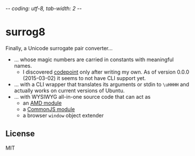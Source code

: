 -*- coding: utf-8, tab-width: 2 -*-

surrog8
=======
Finally, a Unicode surrogate pair converter…
  * … whose magic numbers are carried in constants with meaningful names.
    * I discovered [codepoint](https://www.npmjs.com/package/codepoint)
      only after writing my own. As of version 0.0.0 (2015-03-02) it seems
      to not have CLI support yet.
  * … with a CLI wrapper that translates its arguments or stdin to `\uHHHH`
    and actually works on current versions of Ubuntu.
  * … with WYSIWYG all-in-one source code that can act as
    * an [AMD module][wp-amd]
    * a [CommonJS module][wp-cjs]
    * a browser `window` object extender


License
-------
MIT



  [wp-amd]: http://en.wikipedia.org/wiki/Asynchronous_module_definition
  [wp-cjs]: http://en.wikipedia.org/wiki/CommonJS
